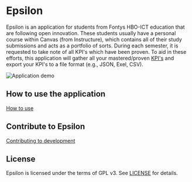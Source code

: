 # Epsilon
Epsilon is an application for students from Fontys HBO-ICT education that are following open innovation.
These students usually have a personal course within Canvas (from Instructure), which contains all of their study submissions and acts as a portfolio of sorts.
During each semester, it is requested to take note of all KPI's which have been proven.
To aid in these efforts, this application will gather all your mastered/proven [KPI's](https://hbo-i.nl/domeinbeschrijving/) and export your KPI's to a file format (e.g., JSON, Exel, CSV).

![Application demo](https://i.imgur.com/xe9C939.gif)


## How to use the application
[How to use](https://github.com/Typiqally/epsilon/wiki/How-to-use)

## Contribute to Epsilon
[Contributing to development](https://github.com/Typiqally/epsilon/wiki/Contributing-to-development)

## License

Epsilon is licensed under the terms of GPL v3. See [LICENSE](LICENSE) for details.
